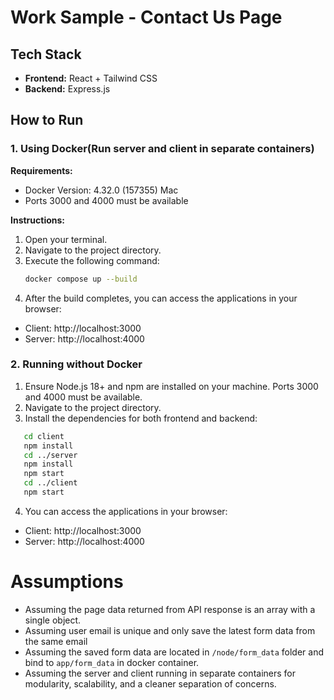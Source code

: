# Work Sample - Contact Us Page

## Tech Stack
- **Frontend:** React + Tailwind CSS
- **Backend:** Express.js

## How to Run

### 1. Using Docker(Run server and client in separate containers)

**Requirements:**
- Docker Version: 4.32.0 (157355) Mac
- Ports 3000 and 4000 must be available

**Instructions:**
1. Open your terminal.
2. Navigate to the project directory.
3. Execute the following command:
   ```bash
   docker compose up --build
   ```
4.	After the build completes, you can access the applications in your browser:
- Client: http://localhost:3000
- Server: http://localhost:4000

### 2. Running without Docker
1.	Ensure Node.js 18+ and npm are installed on your machine. Ports 3000 and 4000 must be available.
2.	Navigate to the project directory.
3.  Install the dependencies for both frontend and backend:
 ```bash
    cd client
    npm install
    cd ../server
    npm install
    npm start
    cd ../client
    npm start
  ```
4.  You can access the applications in your browser:
- Client: http://localhost:3000
- Server: http://localhost:4000

# Assumptions
- Assuming the page data returned from API response is an array with a single object.
- Assuming user email is unique and only save the latest form data from the same email
- Assuming the saved form data are located in `/node/form_data` folder and bind to `app/form_data` in docker container.
- Assuming the server and client running in separate containers for modularity, scalability, and a cleaner separation of concerns.

